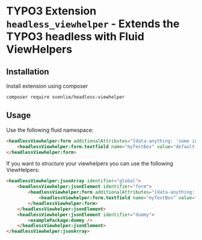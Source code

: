# TYPO3 Extension `headless_viewhelper` - Extends the TYPO3 headless with Fluid ViewHelpers

## Installation
Install extension using composer

``composer require svenlie/headless-viewhelper``

## Usage
Use the following fluid namespace:
```html
<headlessViewhelper:form additionalAttributes="{data-anything: 'some info', data-something: 'blub'}" class="bla" action="submit" name="customer">
    <headlessViewhelper:form.textfield name="myTextBox" value="default value" />
</headlessViewhelper:form>
```

If you want to structure your viewhelpers you can use the following ViewHelpers:
```html
<headlessViewhelper:jsonArray identifier="global">
    <headlessViewhelper:jsonElement identifier="form">
        <headlessViewhelper:form additionalAttributes="{data-anything: 'some info', data-something: 'blub'}" class="bla" action="submit" name="customer">
            <headlessViewhelper:form.textfield name="myTextBox" value="default value" />
        </headlessViewhelper:form>
    </headlessViewhelper:jsonElement>
    <headlessViewhelper:jsonElement identifier="dummy">
        <examplePackage:dummy />
    </headlessViewhelper:jsonElement>
</headlessViewhelper:jsonArray>
```
